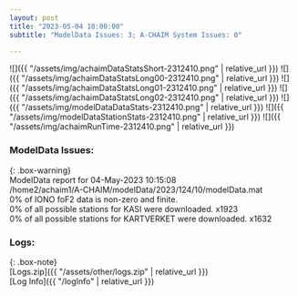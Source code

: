 ```yaml
---
layout: post
title: "2023-05-04 10:00:00"
subtitle: "ModelData Issues: 3; A-CHAIM System Issues: 0"

---
```


![]({{ "/assets/img/achaimDataStatsShort-2312410.png" | relative_url }})
![]({{ "/assets/img/achaimDataStatsLong00-2312410.png" | relative_url }})
![]({{ "/assets/img/achaimDataStatsLong01-2312410.png" | relative_url }})
![]({{ "/assets/img/achaimDataStatsLong02-2312410.png" | relative_url }})
![]({{ "/assets/img/modelDataDataStats-2312410.png" | relative_url }})
![]({{ "/assets/img/modelDataStationStats-2312410.png" | relative_url }})
![]({{ "/assets/img/achaimRunTime-2312410.png" | relative_url }})


### ModelData Issues:  
  
{: .box-warning}  
 ModelData report for 04-May-2023 10:15:08   
 /home2/achaim1/A-CHAIM/modelData/2023/124/10/modelData.mat   
 0% of IONO foF2 data is non-zero and finite.   
 0% of all possible stations for KASI were downloaded. x1923   
 0% of all possible stations for KARTVERKET were downloaded. x1632   
  


### Logs:  
  
{: .box-note}  
[Logs.zip]({{ "/assets/other/logs.zip" | relative_url }})  
[Log Info]({{ "/logInfo" | relative_url }})  
